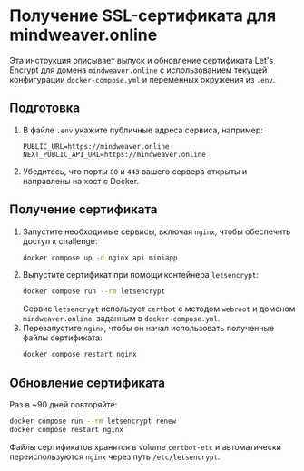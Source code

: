 # Получение SSL-сертификата для mindweaver.online

Эта инструкция описывает выпуск и обновление сертификата Let's Encrypt для домена `mindweaver.online` с использованием текущей конфигурации `docker-compose.yml` и переменных окружения из `.env`.

## Подготовка

1. В файле `.env` укажите публичные адреса сервиса, например:
   ```env
   PUBLIC_URL=https://mindweaver.online
   NEXT_PUBLIC_API_URL=https://mindweaver.online
   ```
2. Убедитесь, что порты `80` и `443` вашего сервера открыты и направлены на хост с Docker.

## Получение сертификата

1. Запустите необходимые сервисы, включая `nginx`, чтобы обеспечить доступ к challenge:
   ```bash
   docker compose up -d nginx api miniapp
   ```
2. Выпустите сертификат при помощи контейнера `letsencrypt`:
   ```bash
   docker compose run --rm letsencrypt
   ```
   Сервис `letsencrypt` использует `certbot` с методом `webroot` и доменом `mindweaver.online`, заданным в `docker-compose.yml`.
3. Перезапустите `nginx`, чтобы он начал использовать полученные файлы сертификата:
   ```bash
   docker compose restart nginx
   ```

## Обновление сертификата

Раз в ~90 дней повторяйте:
```bash
docker compose run --rm letsencrypt renew
docker compose restart nginx
```
Файлы сертификатов хранятся в volume `certbot-etc` и автоматически переиспользуются `nginx` через путь `/etc/letsencrypt`.
